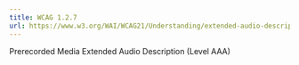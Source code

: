 ```yaml
---
title: WCAG 1.2.7
url: https://www.w3.org/WAI/WCAG21/Understanding/extended-audio-description-prerecorded.html
---
```

Prerecorded Media Extended Audio Description (Level AAA)